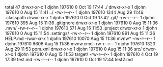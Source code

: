 total 47
drwxr-xr-x 1 djohn 197610     0 Oct 19 17:44 ./
drwxr-xr-x 1 djohn 197610     0 Aug 15 11:41 ../
-rw-r--r-- 1 djohn 197610  1344 Aug 29 11:46 .classpath
drwxr-xr-x 1 djohn 197610     0 Oct 19 17:42 .git/
-rw-r--r-- 1 djohn 197610   395 Aug 15 11:36 .gitignore
drwxr-xr-x 1 djohn 197610     0 Aug 15 11:36 .mvn/
-rw-r--r-- 1 djohn 197610   571 Aug 15 11:53 .project
drwxr-xr-x 1 djohn 197610     0 Aug 15 11:54 .settings/
-rw-r--r-- 1 djohn 197610   891 Aug 15 11:36 HELP.md
-rwxr-xr-x 1 djohn 197610 10070 Aug 15 11:36 mvnw*
-rw-r--r-- 1 djohn 197610  6608 Aug 15 11:36 mvnw.cmd
-rw-r--r-- 1 djohn 197610  1323 Aug 29 11:53 pom.xml
drwxr-xr-x 1 djohn 197610     0 Aug 15 11:36 src/
drwxr-xr-x 1 djohn 197610     0 Aug 15 11:53 target/
-rw-r--r-- 1 djohn 197610     4 Oct 19 17:39 test.md
-rw-r--r-- 1 djohn 197610     0 Oct 19 17:44 test2.md
